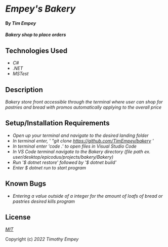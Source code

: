 # _Empey's Bakery_

#### By _**Tim Empey**_

#### _Bakery shop to place orders_

## Technologies Used

* _C#_
* _.NET_
* _MSTest_

## Description

_Bakery store front accessible through the terminal where user can shop for pastries and bread with promos automatically applying to the overall price_

## Setup/Installation Requirements

* _Open up your terminal and navigate to the desired landing folder_
* _In terminal enter, ' "git clone https://github.com/TimEmpey/bakery '_
* _In terminal enter 'code .' to open files in Visual Studio Code_
* _In VS Code terminal navigate to the Bakery directory (file path ex. user/desktop/epicodus/projects/bakery/Bakery)_
* _Run '$ dotnet restore' followed by '$ dotnet build'_
* _Enter $ dotnet run to start program_

## Known Bugs

* _Entering a value outside of a integer for the amount of loafs of bread or pastries desired kills program_

## License

_[MIT](https://en.wikipedia.org/wiki/MIT_License)_

Copyright (c) _2022_ _Timothy Empey_
